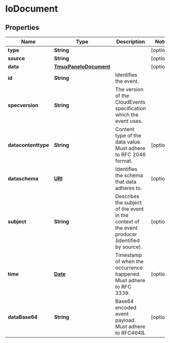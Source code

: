 

# IoDocument

## Properties

Name | Type | Description | Notes
------------ | ------------- | ------------- | -------------
**type** | **String** |  |  [optional]
**source** | **String** |  |  [optional]
**data** | [**TmuxPaneIoDocument**](TmuxPaneIoDocument.md) |  |  [optional]
**id** | **String** | Identifies the event. | 
**specversion** | **String** | The version of the CloudEvents specification which the event uses. | 
**datacontenttype** | **String** | Content type of the data value. Must adhere to RFC 2046 format. |  [optional]
**dataschema** | [**URI**](URI.md) | Identifies the schema that data adheres to. |  [optional]
**subject** | **String** | Describes the subject of the event in the context of the event producer (identified by source). |  [optional]
**time** | [**Date**](Date.md) | Timestamp of when the occurrence happened. Must adhere to RFC 3339. |  [optional]
**dataBase64** | **String** | Base64 encoded event payload. Must adhere to RFC4648. |  [optional]




